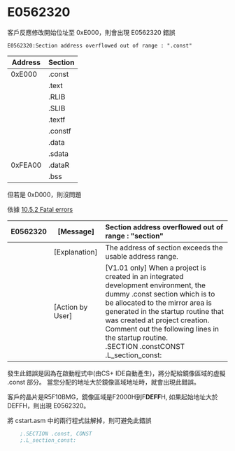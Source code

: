 
# E0562320

客戶反應修改開始位址至 0xE000，則會出現 E0562320 錯誤

    E0562320:Section address overflowed out of range : ".const"

Address  | Section
---------|-----------
 0xE000  | .const
 &nbsp;  | .text
 &nbsp;  | .RLIB
 &nbsp;  | .SLIB
 &nbsp;  | .textf
 &nbsp;  | .constf
 &nbsp;  | .data
 &nbsp;  | .sdata
 0xFEA00 | .dataR
 &nbsp;  | .bss

但若是 0xD000，則沒問題

依據 [10.5.2 Fatal errors](http://tool-support.renesas.com/autoupdate/support/onlinehelp/csp/V4.01.00/CS+.chm/Compiler-CCRL.chm/Output/er_E_msglist.html)

E0562320 | [Message]       | Section address overflowed out of range : "section"
---------|-----------------|:---------------------------------------------
 &nbsp;  | [Explanation]   | The address of section exceeds the usable address range.
 &nbsp;  | [Action by User]|[V1.01 only] When a project is created in an integrated development environment, the dummy .const section which is to be allocated to the mirror area is generated in the startup routine that was created at project creation. Comment out the following lines in the startup routine.<br> .SECTION .constCONST <br> .L_section_const:

發生此錯誤是因為在啟動程式中(由CS+ IDE自動產生)，將分配給鏡像區域的虛擬 .const 部分。
當您分配的地址大於鏡像區域地址時，就會出現此錯誤。

客戶的晶片是R5F10BMG，鏡像區域是F2000H到F**DEFF**H, 如果起始地址大於 DEFFH，則出現 E0562320。

將 cstart.asm 中的兩行程式註解掉，則可避免此錯誤
```asm
    ;.SECTION .const, CONST
    ;.L_section_const:
```